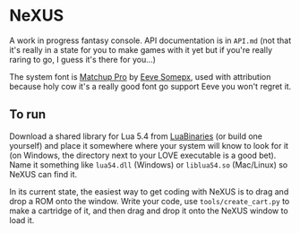 # NeXUS

A work in progress fantasy console. API documentation is in `API.md` (not that
it's really in a state for you to make games with it yet but if you're really
raring to go, I guess it's there for you...)

The system font is [Matchup Pro][] by [Eeve Somepx][], used with attribution
because holy cow it's a really good font go support Eeve you won't regret it.

## To run

Download a shared library for Lua 5.4 from [LuaBinaries][] (or build one
yourself) and place it somewhere where your system will know to look for it
(on Windows, the directory next to your LOVE executable is a good bet). Name it
something like `lua54.dll` (Windows) or `liblua54.so` (Mac/Linux) so NeXUS can
find it.

In its current state, the easiest way to get coding with NeXUS is to drag and
drop a ROM onto the window. Write your code, use `tools/create_cart.py` to make
a cartridge of it, and then drag and drop it onto the NeXUS window to load it.

[Matchup Pro]: https://somepx.itch.io/humble-fonts-free "links to the Humble Fonts Free collection which contains Matchup Pro"
[Eeve Somepx]: https://twitter.com/somepx
[LuaBinaries]: http://luabinaries.sourceforge.net/download.html
